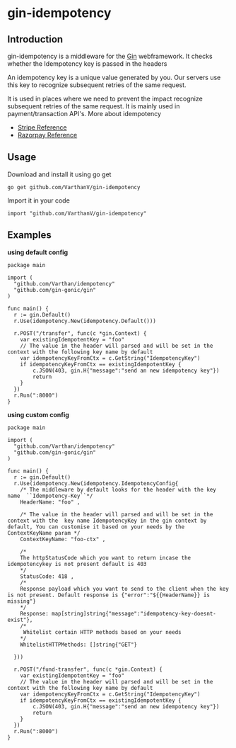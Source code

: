 # gin-idempotency


## Introduction
gin-idempotency is a middleware for the [Gin](https://gin-gonic.com/) webframework. It checks whether the Idempotency key is passed in the headers


An idempotency key is a unique value generated by you. Our servers use this key to recognize subsequent retries of the same request. 

It is used in places where we need to prevent the impact recognize subsequent retries of the same request. It is mainly used in payment/transaction API's. More about idempotency

- [Stripe Reference](http://bit.ly/3WYB3Wc)
- [Razorpay Reference](http://bit.ly/3latbDV)

## Usage

Download and install it using go get

```
go get github.com/VarthanV/gin-idempotency
```

Import it in your code

```golang
import "github.com/VarthanV/gin-idempotency"

```

## Examples

**using default config**

```golang
package main

import (
  "github.com/Varthan/idempotency"
  "github.com/gin-gonic/gin"
)

func main() {
  r := gin.Default()
  r.Use(idempotency.New(idempotency.Default()))

  r.POST("/transfer", func(c *gin.Context) {
    var existingIdempotentKey = "foo"
    // The value in the header will parsed and will be set in the context with the following key name by default 
    var idempotencyKeyFromCtx = c.GetString("IdempotencyKey")
    if idempotencyKeyFromCtx == existingIdempotentKey { 
        c.JSON(403, gin.H{"message":"send an new idempotency key"})
        return
    }
  })
  r.Run(":8000")
}
```

**using custom config**

```golang
package main

import (
  "github.com/Varthan/idempotency"
  "github.com/gin-gonic/gin"
)

func main() {
  r := gin.Default()
  r.Use(idempotency.New(idempotency.IdempotencyConfig{
    /* The middleware by default looks for the header with the key name  ``Idempotency-Key``*/
    HeaderName: "foo" ,

    /* The value in the header will parsed and will be set in the context with the  key name IdempotencyKey in the gin context by default, You can customise it based on your needs by the ContextKeyName param */
    ContextKeyName: "foo-ctx" ,

    /*
    The httpStatusCode which you want to return incase the idempotencykey is not present default is 403
    */
    StatusCode: 418 ,
    /* 
    Response payload which you want to send to the client when the key is not present. Default response is {"error":"${{HeaderName}} is missing"}
    */
    Response: map[string]string{"message":"idempotency-key-doesnt-exist"},
    /* 
     Whitelist certain HTTP methods based on your needs
    */
    WhitelistHTTPMethods: []string{"GET"}
    
  }))

  r.POST("/fund-transfer", func(c *gin.Context) {
    var existingIdempotentKey = "foo"
    // The value in the header will parsed and will be set in the context with the following key name by default 
    var idempotencyKeyFromCtx = c.GetString("IdempotencyKey")
    if idempotencyKeyFromCtx == existingIdempotentKey { 
        c.JSON(403, gin.H{"message":"send an new idempotency key"})
        return
    }
  })
  r.Run(":8000")
}
```